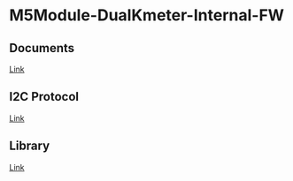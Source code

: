 # M5Module-DualKmeter-Internal-FW

## Documents

[Link](https://docs.m5stack.com/en/module/DualKmeter%20Module13.2)

## I2C Protocol

[Link](https://github.com/m5stack/M5Module-DualKmeter-13.2/blob/main/docs/ModuleDualKmeter_I2C_Protocol.pdf)

## Library

[Link](https://github.com/m5stack/M5Module-DualKmeter-13.2)